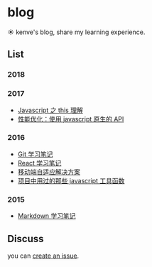 # blog

:sunny: kenve's blog, share my learning experience.

## List

### 2018

### 2017

- [Javascript 之 this 理解](./2017/javascript-this.md)
- [性能优化：使用 javascript 原生的 API](./2017/optimization-use-native-api.md)

### 2016

- [Git 学习笔记](./2016/leangit.md)
- [React 学习笔记](https://github.com/kenve/react-demo)
- [移动端自适应解决方案](./2016/mobile-responsive-solution.md)
- [项目中用过的那些 javascript 工具函数](./2016/javascript-utils.md)

### 2015

- [Markdown 学习笔记](./2015/mastering-markdown.md)

## Discuss

you can [create an issue](https://github.com/kenve/blog/issues/new).

